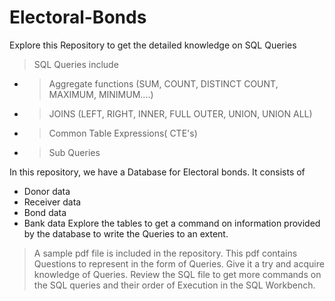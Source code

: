 # Electoral-Bonds
Explore this Repository to get the detailed knowledge on SQL Queries 

> SQL Queries include
- > Aggregate functions (SUM, COUNT, DISTINCT COUNT, MAXIMUM, MINIMUM....)
- > JOINS (LEFT, RIGHT, INNER, FULL OUTER, UNION, UNION ALL)
- > Common Table Expressions( CTE's)
- > Sub Queries

In this repository, we have a Database for Electoral bonds. It consists of
- Donor data
- Receiver data
- Bond data
- Bank data
 Explore the tables to get a command on information provided by the database to write the  Queries to an extent. 
> A sample pdf file is included in the repository. This pdf contains Questions to represent in the form of Queries. Give it a try and acquire knowledge of Queries. 
> Review the SQL file to get more commands on the SQL queries and their order of Execution in the SQL Workbench.
